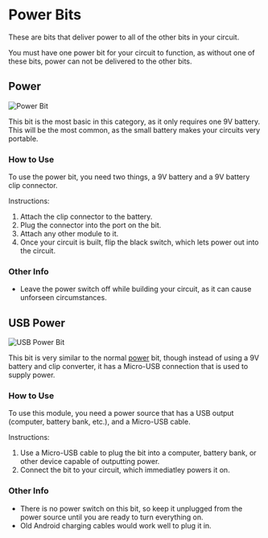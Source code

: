 # Power Bits

These are bits that deliver power to all of the other bits in your circuit.

You must have one power bit for your circuit to function, as without one of these bits, power can not be delivered to the other bits.

## Power

![Power Bit](https://i.shgcdn.com/c023f827-c3fd-401e-b7f7-8c7522c5382f/-/format/auto/-/preview/3000x3000/-/quality/lighter/)

This bit is the most basic in this category, as it only requires one 9V battery. This will be the most common, as the small battery makes your circuits very portable.

### How to Use

To use the power bit, you need two things, a 9V battery and a 9V battery clip connector.

Instructions:

1. Attach the clip connector to the battery.
2. Plug the connector into the port on the bit.
3. Attach any other module to it.
4. Once your circuit is built, flip the black switch, which lets power out into the circuit.

### Other Info

* Leave the power switch off while building your circuit, as it can cause unforseen circumstances.

## USB Power

![USB Power Bit](https://i.shgcdn.com/b263983b-0279-4d40-b0a2-0e4d601d8ec7/-/format/auto/-/preview/3000x3000/-/quality/lighter/)

This bit is very similar to the normal [power](#power) bit, though instead of using a 9V battery and clip converter, it has a Micro-USB connection that is used to supply power.

### How to Use

To use this module, you need a power source that has a USB output (computer, battery bank, etc.), and a Micro-USB cable.

Instructions:

1. Use a Micro-USB cable to plug the bit into a computer, battery bank, or other device capable of outputting power.
2. Connect the bit to your circuit, which immediatley powers it on.

### Other Info

* There is no power switch on this bit, so keep it unplugged from the power source until you are ready to turn everything on.
* Old Android charging cables would work well to plug it in.
